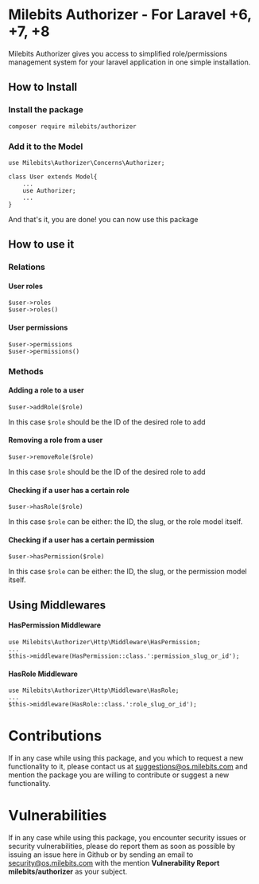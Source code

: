# Milebits Authorizer - For Laravel +6, +7, +8
Milebits Authorizer gives you access to simplified role/permissions management system for your laravel application in one simple installation.

## How to Install
### Install the package

```
composer require milebits/authorizer
```

### Add it to the Model

```
use Milebits\Authorizer\Concerns\Authorizer;

class User extends Model{
    ...
    use Authorizer;
    ...
}
```
And that's it, you are done! you can now use this package

## How to use it

### Relations
#### User roles

```
$user->roles
$user->roles()
```

#### User permissions

```
$user->permissions
$user->permissions()
```

### Methods
#### Adding a role to a user
```
$user->addRole($role)
```
In this case `$role` should be the ID of the desired role to add
#### Removing a role from a user
```
$user->removeRole($role)
```
In this case `$role` should be the ID of the desired role to add
#### Checking if a user has a certain role
```
$user->hasRole($role)
```
In this case `$role` can be either: the ID, the slug, or the role model itself.
#### Checking if a user has a certain permission
```
$user->hasPermission($role)
```
In this case `$role` can be either: the ID, the slug, or the permission model itself.

## Using Middlewares
#### HasPermission Middleware
```
use Milebits\Authorizer\Http\Middleware\HasPermission;
...
$this->middleware(HasPermission::class.':permission_slug_or_id');
```
#### HasRole Middleware
```
use Milebits\Authorizer\Http\Middleware\HasRole;
...
$this->middleware(HasRole::class.':role_slug_or_id');
```

# Contributions
If in any case while using this package, and you which to request a new functionality to it, please contact us at suggestions@os.milebits.com and mention the package you are willing to contribute or suggest a new functionality.

# Vulnerabilities
If in any case while using this package, you encounter security issues or security vulnerabilities, please do report them as soon as possible by issuing an issue here in Github or by sending an email to security@os.milebits.com with the mention **Vulnerability Report milebits/authorizer** as your subject.
